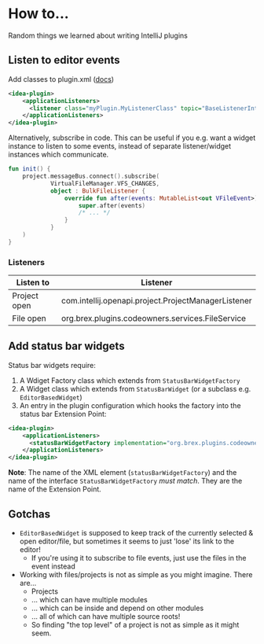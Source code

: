 # How to...

Random things we learned about writing IntelliJ plugins 

## Listen to editor events

Add classes to plugin.xml ([docs](https://plugins.jetbrains.com/docs/intellij/plugin-listeners.html#defining-application-level-listeners))

```xml
<idea-plugin>
    <applicationListeners>
      <listener class="myPlugin.MyListenerClass" topic="BaseListenerInterface"/>
    </applicationListeners>
</idea-plugin>
``` 

Alternatively, subscribe in code. This can be useful if you e.g. want a widget instance to listen to
some events, instead of separate listener/widget instances which communicate.

```kotlin
fun init() {
    project.messageBus.connect().subscribe(
            VirtualFileManager.VFS_CHANGES,
            object : BulkFileListener {
                override fun after(events: MutableList<out VFileEvent>) {
                    super.after(events)
                    /* ... */
                }
            }
    )
}
```

### Listeners

| Listen to | Listener |
|-|-|
| Project open | com.intellij.openapi.project.ProjectManagerListener |
| File open | org.brex.plugins.codeowners.services.FileService |

## Add status bar widgets

Status bar widgets require:

1. A Wdiget Factory class which extends from `StatusBarWidgetFactory`
2. A Widget class which extends from `StatusBarWidget` (or a subclass e.g. `EditorBasedWidget`)
3. An entry in the plugin configuration which hooks the factory into the status bar Extension Point: 

```xml
<idea-plugin>
    <applicationListeners>
      <statusBarWidgetFactory implementation="org.brex.plugins.codeowners.widget.CodeOwnersWidgetFactory"/>
    </applicationListeners>
</idea-plugin>
``` 

**Note**: The name of the XML element (`statusBarWidgetFactory`) and the name of the interface `StatusBarWidgetFactory`
_must match_. They are the name of the Extension Point.  

## Gotchas

- `EditorBasedWidget` is supposed to keep track of the currently selected & open editor/file,
    but sometimes it seems to just 'lose' its link to the editor!
    - If you're using it to subscribe to file events, just use the files in the event instead
- Working with files/projects is not as simple as you might imagine. There are...
    - Projects
    - ... which can have multiple modules
    - ... which can be inside and depend on other modules
    - ... all of which can have multiple source roots!
    - So finding "the top level" of a project is not as simple as it might seem.
    
